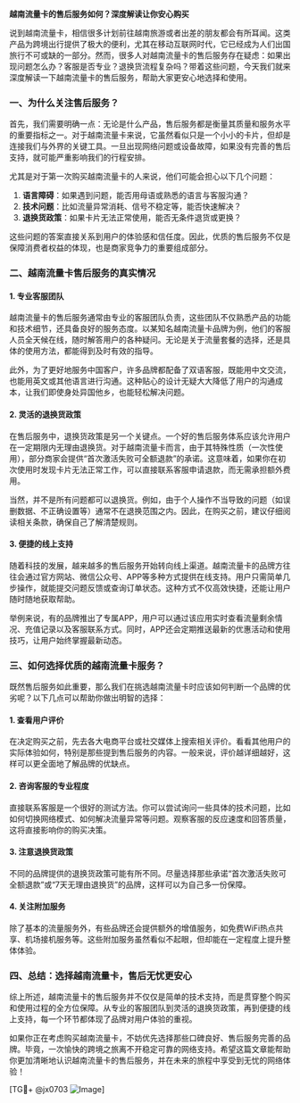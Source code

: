 **越南流量卡的售后服务如何？深度解读让你安心购买**

说到越南流量卡，相信很多计划前往越南旅游或者出差的朋友都会有所耳闻。这类产品为跨境出行提供了极大的便利，尤其在移动互联网时代，它已经成为人们出国旅行不可或缺的一部分。然而，很多人对越南流量卡的售后服务存在疑虑：如果出现问题怎么办？客服是否专业？退换货流程复杂吗？带着这些问题，今天我们就来深度解读一下越南流量卡的售后服务，帮助大家更安心地选择和使用。

### **一、为什么关注售后服务？**

首先，我们需要明确一点：无论是什么产品，售后服务都是衡量其质量和服务水平的重要指标之一。对于越南流量卡来说，它虽然看似只是一个小小的卡片，但却是连接我们与外界的关键工具。一旦出现网络问题或设备故障，如果没有完善的售后支持，就可能严重影响我们的行程安排。

尤其是对于第一次购买越南流量卡的人来说，他们可能会担心以下几个问题：
1. **语言障碍**：如果遇到问题，能否用母语或熟悉的语言与客服沟通？
2. **技术问题**：比如流量异常消耗、信号不稳定等，能否快速解决？
3. **退换货政策**：如果卡片无法正常使用，能否无条件退货或更换？

这些问题的答案直接关系到用户的体验感和信任度。因此，优质的售后服务不仅是保障消费者权益的体现，也是商家竞争力的重要组成部分。

### **二、越南流量卡售后服务的真实情况**

#### 1. **专业客服团队**
越南流量卡的售后服务通常由专业的客服团队负责，这些团队不仅熟悉产品的功能和技术细节，还具备良好的服务态度。以某知名越南流量卡品牌为例，他们的客服人员全天候在线，随时解答用户的各种疑问。无论是关于流量套餐的选择，还是具体的使用方法，都能得到及时有效的指导。

此外，为了更好地服务中国客户，许多品牌都配备了双语客服，既能用中文交流，也能用英文或其他语言进行沟通。这种贴心的设计无疑大大降低了用户的沟通成本，让我们即使身处异国他乡，也能轻松解决问题。

#### 2. **灵活的退换货政策**
在售后服务中，退换货政策是另一个关键点。一个好的售后服务体系应该允许用户在一定期限内无理由退换货。对于越南流量卡而言，由于其特殊性质（一次性使用），部分商家会提供“首次激活失败可全额退款”的承诺。这意味着，如果你在初次使用时发现卡片无法正常工作，可以直接联系客服申请退款，而无需承担额外费用。

当然，并不是所有问题都可以退换货。例如，由于个人操作不当导致的问题（如误删数据、不正确设置等）通常不在退换范围之内。因此，在购买之前，建议仔细阅读相关条款，确保自己了解清楚规则。

#### 3. **便捷的线上支持**
随着科技的发展，越来越多的售后服务开始转向线上渠道。越南流量卡的品牌方往往会通过官方网站、微信公众号、APP等多种方式提供在线支持。用户只需简单几步操作，就能提交问题反馈或查询订单状态。这种方式不仅高效快捷，还能让用户随时随地获取帮助。

举例来说，有的品牌推出了专属APP，用户可以通过该应用实时查看流量剩余情况、充值记录以及客服联系方式。同时，APP还会定期推送最新的优惠活动和使用技巧，让用户始终掌握最新动态。

### **三、如何选择优质的越南流量卡服务？**

既然售后服务如此重要，那么我们在挑选越南流量卡时应该如何判断一个品牌的优劣呢？以下几点可以帮助你做出明智的选择：

#### 1. **查看用户评价**
在决定购买之前，先去各大电商平台或社交媒体上搜索相关评价。看看其他用户的实际体验如何，特别是那些提到售后服务的内容。一般来说，评价越详细越好，这样可以更全面地了解品牌的优缺点。

#### 2. **咨询客服的专业程度**
直接联系客服是一个很好的测试方法。你可以尝试询问一些具体的技术问题，比如如何切换网络模式、如何解决流量异常等问题。观察客服的反应速度和回答质量，这将直接影响你的购买决策。

#### 3. **注意退换货政策**
不同的品牌提供的退换货政策可能有所不同。尽量选择那些承诺“首次激活失败可全额退款”或“7天无理由退换货”的品牌，这样可以为自己多一份保障。

#### 4. **关注附加服务**
除了基本的流量服务外，有些品牌还会提供额外的增值服务，如免费WiFi热点共享、机场接机服务等。这些附加服务虽然看似不起眼，但却能在一定程度上提升整体体验。

### **四、总结：选择越南流量卡，售后无忧更安心**

综上所述，越南流量卡的售后服务并不仅仅是简单的技术支持，而是贯穿整个购买和使用过程的全方位保障。从专业的客服团队到灵活的退换货政策，再到便捷的线上支持，每一个环节都体现了品牌对用户体验的重视。

如果你正在考虑购买越南流量卡，不妨优先选择那些口碑良好、售后服务完善的品牌。毕竟，一次愉快的跨境之旅离不开稳定可靠的网络支持。希望这篇文章能帮助你更加清晰地认识越南流量卡的售后服务，并在未来的旅程中享受到无忧的网络体验！

[TG💪+ @jx0703 ![Image](https://github.com/user-attachments/assets/dbca1d08-cadb-493c-b0ec-ad6f7a83f270)]